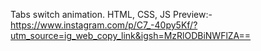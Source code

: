 Tabs switch animation.
HTML, CSS, JS 
Preview:- https://www.instagram.com/p/C7_-40py5Kf/?utm_source=ig_web_copy_link&igsh=MzRlODBiNWFlZA==
